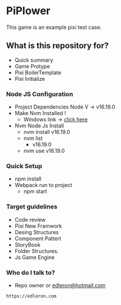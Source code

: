 
# PiPlower

This game is an example pixi test case.

## What is this repository for?

* Quick summary
* Game Protype
* Pixi BoilerTemplate
* Pixi İnitialize

### Node JS Configuration

* Project Dependencies Node V -> v16.19.0
* Make Nvm İnstalled !
  * Windows link -> [click here](https://github.com/coreybutler/nvm-windows/releases)
* Nvm Node Js İnstall
  * nvm install v16.19.0
  * nvm list
    * v16.19.0
  * nvm use v16.19.0

### Quick Setup

* npm install
* Webpack run to project
  * npm start

### Target guidelines

* Code review
* Pixi New Framwork
* Desing Structures
* Component Pattert
* StoryBook
* Folder Structures.
* Js Game Engine

### Who do I talk to?

* Repo owner or edleron@hotmail.com

```
https://edleron.com
```
